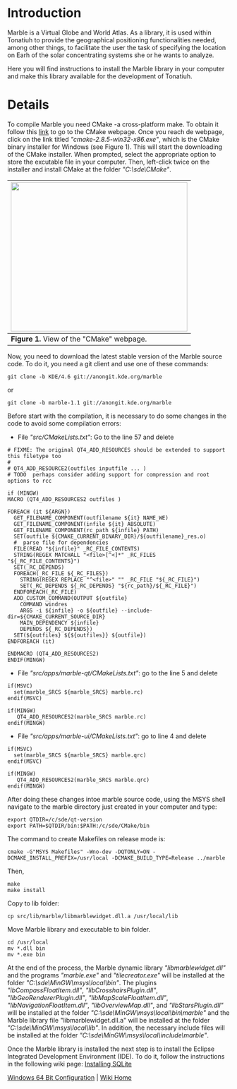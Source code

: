 # Introduction #

Marble is a Virtual Globe and World Atlas. As a library, it is used within Tonatiuh to provide the geographical positioning functionalities needed, among other things, to facilitate the user the task of specifying the location on Earh of the solar concentrating systems she or he wants to analyze.

Here you will find instructions to install the Marble library in your computer and make this library available for the development of Tonatiuh.

# Details #

To compile Marble you need CMake -a cross-platform make. To obtain it follow this [link](http://www.cmake.org/cmake/resources/software.html) to go to the CMake webpage. Once you reach de webpage, click on the link titled _"cmake-2.8.5-win32-x86.exe"_, which is the CMake binary installer for Windows (see Figure 1). This will start the downloading of the CMake installer. When prompted, select the appropriate option to store the excutable file in your computer. Then, left-click twice on the installer and install CMake at the folder _"C:\sde\CMake"_.

|<a href='http://picasaweb.google.com/lh/photo/5Iue-oDOBsZN6zeEpmRBQMkjYPHGJOebwiJHbWK4XiY?feat=embedwebsite'><img src='http://lh5.ggpht.com/_tmEVMS15i5Y/TLDLa3oJp1I/AAAAAAAAAn4/mZPF8osxLas/s400/CMake_installer.png' height='338' width='400' /></a>|
|:-----------------------------------------------------------------------------------------------------------------------------------------------------------------------------------------------------------------------------------------------------|
| **Figure 1.** View of the "CMake" webpage.                                                                                                                                                                                                           |

Now, you need to download the latest stable version of the Marble source code. To do it, you need a git client and use one of these commands:
```
git clone -b KDE/4.6 git://anongit.kde.org/marble
```
or
```
git clone -b marble-1.1 git://anongit.kde.org/marble
```

Before start with the compilation, it is necessary to do some changes in the code to avoid some compilation errors:
  * File _"src/CMakeLists.txt"_: Go to the line 57 and delete
```
# FIXME: The original QT4_ADD_RESOURCES should be extended to support this filetype too
#
# QT4_ADD_RESOURCE2(outfiles inputfile ... )
# TODO  perhaps consider adding support for compression and root options to rcc

if (MINGW)
MACRO (QT4_ADD_RESOURCES2 outfiles )

FOREACH (it ${ARGN})
  GET_FILENAME_COMPONENT(outfilename ${it} NAME_WE)
  GET_FILENAME_COMPONENT(infile ${it} ABSOLUTE)
  GET_FILENAME_COMPONENT(rc_path ${infile} PATH)
  SET(outfile ${CMAKE_CURRENT_BINARY_DIR}/${outfilename}_res.o)
  #  parse file for dependencies
  FILE(READ "${infile}" _RC_FILE_CONTENTS)
  STRING(REGEX MATCHALL "<file>[^<]*" _RC_FILES "${_RC_FILE_CONTENTS}")
  SET(_RC_DEPENDS)
  FOREACH(_RC_FILE ${_RC_FILES})
    STRING(REGEX REPLACE "^<file>" "" _RC_FILE "${_RC_FILE}")
    SET(_RC_DEPENDS ${_RC_DEPENDS} "${rc_path}/${_RC_FILE}")
  ENDFOREACH(_RC_FILE)
  ADD_CUSTOM_COMMAND(OUTPUT ${outfile}
    COMMAND windres
    ARGS -i ${infile} -o ${outfile} --include-dir=${CMAKE_CURRENT_SOURCE_DIR}
    MAIN_DEPENDENCY ${infile}
    DEPENDS ${_RC_DEPENDS})
  SET(${outfiles} ${${outfiles}} ${outfile})
ENDFOREACH (it)

ENDMACRO (QT4_ADD_RESOURCES2)
ENDIF(MINGW)
```
  * File _"src/apps/marble-qt/CMakeLists.txt"_: go to the line 5 and delete
```
if(MSVC)
  set(marble_SRCS ${marble_SRCS} marble.rc)
endif(MSVC)

if(MINGW)
   QT4_ADD_RESOURCES2(marble_SRCS marble.rc)
endif(MINGW)
```
  * File _"src/apps/marble-ui/CMakeLists.txt"_: go to line 4 and delete
```
if(MSVC)
  set(marble_SRCS ${marble_SRCS} marble.qrc)
endif(MSVC)

if(MINGW)
   QT4_ADD_RESOURCES2(marble_SRCS marble.qrc)
endif(MINGW)
```


After doing these changes intoe marble source code, using the MSYS shell navigate to the marble directory just created in your computer and type:
```
export QTDIR=/c/sde/qt-version
export PATH=$QTDIR/bin:$PATH:/c/sde/CMake/bin
```

The command to create Makefiles on release mode is:
```
cmake -G"MSYS Makefiles" -Wno-dev -DQTONLY=ON -DCMAKE_INSTALL_PREFIX=/usr/local -DCMAKE_BUILD_TYPE=Release ../marble
```

Then,
```
make
make install
```


Copy to lib folder:
```
cp src/lib/marble/libmarblewidget.dll.a /usr/local/lib
```

Move Marble library and executable to bin folder.
```
cd /usr/local
mv *.dll bin
mv *.exe bin
```

At the end of the process, the Marble dynamic library _"libmarblewidget.dll"_ and the programs _"marble.exe"_ and _"tilecreator.exe"_ will be installed at the folder _"C:\sde\MinGW\msys\local\bin"_. The plugins _"ibCompassFloatItem.dll"_, _"libCrosshairsPlugin.dll"_, _"libGeoRendererPlugin.dll"_, _"libMapScaleFloatItem.dll"_, _"libNavigationFloatItem.dll"_, _"libOverviewMap.dll"_, and _"libStarsPlugin.dll"_ will be installed at the folder _"C:\sde\MinGW\msys\local\bin\marble"_ and the Marble library file "libmarblewidget.dll.a" will be installed at the folder _"C:\sde\MinGW\msys\local\lib"_. In addition, the necessary include files will be installed at the folder _"C:\sde\MinGW\msys\local\include\marble"_.

Once the Marble library is installed the next step is to install the Eclipse Integrated Development Environment (IDE). To do it, follow the instructions in the following wiki page: [Installing SQLite](InstallingSQLiteForWindows64.md)


[Windows 64 Bit Configuration](InstallingForWindows64.md) | [Wiki Home](http://code.google.com/p/tonatiuh/w/list)